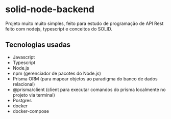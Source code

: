 # solid-node-backend
Projeto muito muito simples, feito para estudo de programação de API Rest feito com nodejs, typescript e conceitos do SOLID.

## Tecnologias usadas
- Javascript
- Typescript
- Node.js
- npm (gerenciador de pacotes do Node.js)
- Prisma ORM (para mapear objetos ao paradigma do banco de dados relacional)
- @prisma/client (client para executar comandos do prisma localmente no projeto via terminal)
- Postgres
- docker
- docker-compose
